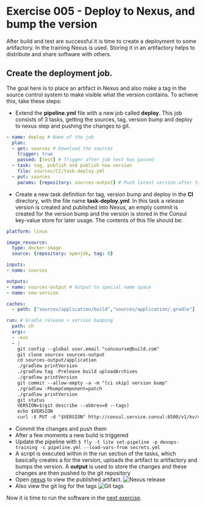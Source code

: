 # Exercise 005 - Deploy to Nexus, and bump the version

After build and test are successful it is time to create a deployment to some artifactory. In the training Nexus is used. 
Storing it in an artifactory helps to distribute and share software with others.

## Create the deployment job.

The goal here is to place an artifact in Nexus and also make a tag in the source control system to make visible what the 
version contains. To achieve this, take these steps:

- Extend the **pipeline.yml** file with a new job called **deploy**. This job consists of 3 tasks, getting the sources, 
tag, version bump and deploy to nexus step and pushing the changes to git.
```yaml
- name: deploy # Name of the job
  plan:
  - get: sources # Download the sources
    trigger: true
    passed: [test] # Trigger after job test has passed
  - task: tag, publish and publish new version
    file: sources/CI/task-deploy.yml
  - put: sources
    params: {repository: sources-output} # Push latest version after tagging en version bump
```
- Create a new task definition for tag, version bump and deploy in the **CI** directory, with the file name 
**task-deploy.yml**. In this task a release version is created and published into Nexus, an empty commit is created for 
the version bump and the version is stored in the Consul key-value store for later usage. The contents of this file should be:
```yaml
platform: linux

image_resource:
  type: docker-image
  source: {repository: openjdk, tag: 8}

inputs:
- name: sources

outputs:
- name: sources-output # Output to special name space
- name: new-version

caches:
  - path: ["sources/application/build","sources/application/.gradle"]

run: # Gradle release + version bumping
  path: sh
  args:
  - -exc
  - |
    git config --global user.email "concourse@build.com"
    git clone sources sources-output
    cd sources-output/application
    ./gradlew printVersion
    ./gradlew tag -Prelease build uploadArchives
    ./gradlew printVersion
    git commit --allow-empty -a -m "[ci skip] version bump"
    ./gradlew -PbumpComponent=patch
    ./gradlew printVersion
    git status
    VERSION=$(git describe --abbrev=0 --tags)
    echo $VERSION
    curl -X PUT -d "$VERSION" http://consul.service.consul:8500/v1/kv/version
```
- Commit the changes and push them
- After a few moments a new build is triggered
- Update the pipeline with ```$ fly -t lite set-pipeline -p devops-training -c pipeline.yml --load-vars-from secrets.yml```
- A script is executed within in the run section of the tasks, which basically creates a for the version, uploads the 
artifact to artifactory and bumps the version. A **output** is used to store the changes and these changes are then 
pushed to the git repository
- Open <a href="http://localhost:23235/nexus/#view-repositories;releases~browsestorage" target="_blank">nexus</a> to view the published artifact.
![Nexus release](images/nexus-deploy.png)
- Also view the git log for the tags
![Git tags](images/git-tag.png)

Now it is time to run the software in the [next exercise](exercise-006.md).

